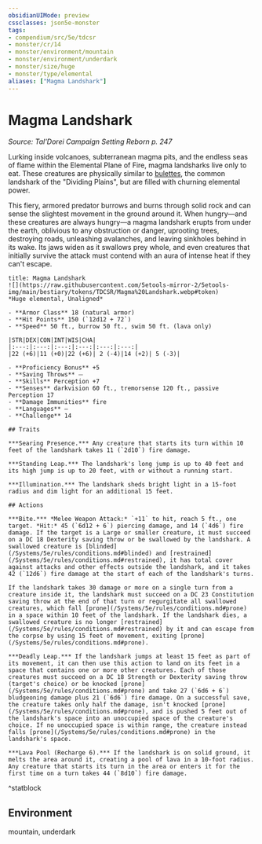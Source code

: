 ```yaml
---
obsidianUIMode: preview
cssclasses: json5e-monster
tags:
- compendium/src/5e/tdcsr
- monster/cr/14
- monster/environment/mountain
- monster/environment/underdark
- monster/size/huge
- monster/type/elemental
aliases: ["Magma Landshark"]
---
```

# Magma Landshark
*Source: Tal'Dorei Campaign Setting Reborn p. 247*  

Lurking inside volcanoes, subterranean magma pits, and the endless seas of flame within the Elemental Plane of Fire, magma landsharks live only to eat. These creatures are physically similar to [bulettes](/Systems/5e/bestiary/monstrosity/bulette.md), the common landshark of the "Dividing Plains", but are filled with churning elemental power.

This fiery, armored predator burrows and burns through solid rock and can sense the slightest movement in the ground around it. When hungry—and these creatures are always hungry—a magma landshark erupts from under the earth, oblivious to any obstruction or danger, uprooting trees, destroying roads, unleashing avalanches, and leaving sinkholes behind in its wake. Its jaws widen as it swallows prey whole, and even creatures that initially survive the attack must contend with an aura of intense heat if they can't escape.

```ad-statblock
title: Magma Landshark
![](https://raw.githubusercontent.com/5etools-mirror-2/5etools-img/main/bestiary/tokens/TDCSR/Magma%20Landshark.webp#token)
*Huge elemental, Unaligned*

- **Armor Class** 18 (natural armor)
- **Hit Points** 150 (`12d12 + 72`)
- **Speed** 50 ft., burrow 50 ft., swim 50 ft. (lava only)

|STR|DEX|CON|INT|WIS|CHA|
|:---:|:---:|:---:|:---:|:---:|:---:|
|22 (+6)|11 (+0)|22 (+6)| 2 (-4)|14 (+2)| 5 (-3)|

- **Proficiency Bonus** +5
- **Saving Throws** ⏤
- **Skills** Perception +7
- **Senses** darkvision 60 ft., tremorsense 120 ft., passive Perception 17
- **Damage Immunities** fire
- **Languages** —
- **Challenge** 14

## Traits

***Searing Presence.*** Any creature that starts its turn within 10 feet of the landshark takes 11 (`2d10`) fire damage.

***Standing Leap.*** The landshark's long jump is up to 40 feet and its high jump is up to 20 feet, with or without a running start.

***Illumination.*** The landshark sheds bright light in a 15-foot radius and dim light for an additional 15 feet.

## Actions

***Bite.*** *Melee Weapon Attack:* `+11` to hit, reach 5 ft., one target. *Hit:* 45 (`6d12 + 6`) piercing damage, and 14 (`4d6`) fire damage. If the target is a Large or smaller creature, it must succeed on a DC 18 Dexterity saving throw or be swallowed by the landshark. A swallowed creature is [blinded](/Systems/5e/rules/conditions.md#blinded) and [restrained](/Systems/5e/rules/conditions.md#restrained), it has total cover against attacks and other effects outside the landshark, and it takes 42 (`12d6`) fire damage at the start of each of the landshark's turns.

If the landshark takes 30 damage or more on a single turn from a creature inside it, the landshark must succeed on a DC 23 Constitution saving throw at the end of that turn or regurgitate all swallowed creatures, which fall [prone](/Systems/5e/rules/conditions.md#prone) in a space within 10 feet of the landshark. If the landshark dies, a swallowed creature is no longer [restrained](/Systems/5e/rules/conditions.md#restrained) by it and can escape from the corpse by using 15 feet of movement, exiting [prone](/Systems/5e/rules/conditions.md#prone).

***Deadly Leap.*** If the landshark jumps at least 15 feet as part of its movement, it can then use this action to land on its feet in a space that contains one or more other creatures. Each of those creatures must succeed on a DC 18 Strength or Dexterity saving throw (target's choice) or be knocked [prone](/Systems/5e/rules/conditions.md#prone) and take 27 (`6d6 + 6`) bludgeoning damage plus 21 (`6d6`) fire damage. On a successful save, the creature takes only half the damage, isn't knocked [prone](/Systems/5e/rules/conditions.md#prone), and is pushed 5 feet out of the landshark's space into an unoccupied space of the creature's choice. If no unoccupied space is within range, the creature instead falls [prone](/Systems/5e/rules/conditions.md#prone) in the landshark's space.

***Lava Pool (Recharge 6).*** If the landshark is on solid ground, it melts the area around it, creating a pool of lava in a 10-foot radius. Any creature that starts its turn in the area or enters it for the first time on a turn takes 44 (`8d10`) fire damage.
```
^statblock

## Environment

mountain, underdark